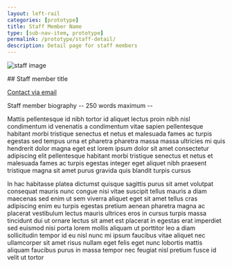 ```yaml
---
layout: left-rail
categories: [prototype]
title: Staff Member Name
type: [sub-nav-item, prototype]
permalink: /prototype/staff-detail/
description: Detail page for staff members
---
```


<div class="content-flex" markdown="1">
<div class="staffimage" markdown="1">

![staff image](https://via.placeholder.com/300)

</div>
<div class="text" markdown="1">
## Staff member title

[Contact via email]() 

</div>
</div>

Staff member biography -- 250 words maximum -- 

Mattis pellentesque id nibh tortor id aliquet lectus proin nibh nisl condimentum id venenatis a condimentum vitae sapien pellentesque habitant morbi tristique senectus et netus et malesuada fames ac turpis egestas sed tempus urna et pharetra pharetra massa massa ultricies mi quis hendrerit dolor magna eget est lorem ipsum dolor sit amet consectetur adipiscing elit pellentesque habitant morbi tristique senectus et netus et malesuada fames ac turpis egestas integer eget aliquet nibh praesent tristique magna sit amet purus gravida quis blandit turpis cursus 

In hac habitasse platea dictumst quisque sagittis purus sit amet volutpat consequat mauris nunc congue nisi vitae suscipit tellus mauris a diam maecenas sed enim ut sem viverra aliquet eget sit amet tellus cras adipiscing enim eu turpis egestas pretium aenean pharetra magna ac placerat vestibulum lectus mauris ultrices eros in cursus turpis massa tincidunt dui ut ornare lectus sit amet est placerat in egestas erat imperdiet sed euismod nisi porta lorem mollis aliquam ut porttitor leo a diam sollicitudin tempor id eu nisl nunc mi ipsum faucibus vitae aliquet nec ullamcorper sit amet risus nullam eget felis eget nunc lobortis mattis aliquam faucibus purus in massa tempor nec feugiat nisl pretium fusce id velit ut tortor